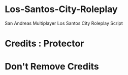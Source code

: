 # Los-Santos-City-Roleplay
San Andreas Multiplayer Los Santos City Roleplay Script
# Credits : Protector
# Don't Remove Credits
